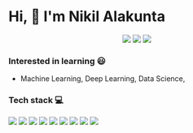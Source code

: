 # Hi, :wave: I'm Nikil Alakunta 

<p align='center'>
  <a href=https://www.linkedin.com/in/nikil-alakunta/><img src=https://img.shields.io/badge/linkedin-%230077B5.svg?&style=for-the-badge&logo=linkedin&logoColor=white
	></a>
  <a href=https://medium.com/@o773hnikil><img src=https://img.shields.io/badge/medium-%2312100E.svg?&style=for-the-badge&logo=medium&logoColor=white></a>
  <a href='mailto:o773hnikil@gmail.com'><img src=https://img.shields.io/badge/gmail-D14836?&style=for-the-badge&logo=gmail&logoColor=white></a>
</p>

### Interested in learning :smiley:
- Machine Learning, Deep Learning, Data Science,

### Tech stack :computer:
![](https://img.shields.io/badge/python-%233776AB.svg?&style=for-the-badge&logo=python&logoColor=white)
![](https://img.shields.io/badge/flask%20-%23000.svg?&style=for-the-badge&logo=flask&logoColor=white)
![](https://badgen.net/badge/Code/C++/blue?icon=https://simpleicons.org/icons/cplusplus.svg&labelColor=cyan&label)
![](https://badgen.net/badge/Library/ScikitLearn/blue?icon=https://upload.wikimedia.org/wikipedia/commons/0/05/Scikit_learn_logo_small.svg&labelColor=cyan&label)
![](https://badgen.net/badge/Tools/pandas/blue?icon=https://simpleicons.org/icons/pandas.svg&labelColor=cyan&label)
![](https://badgen.net/badge/Tools/numpy/blue?icon=https://upload.wikimedia.org/wikipedia/commons/1/1a/NumPy_logo.svg&labelColor=cyan&label)
![](https://badgen.net/badge/Tools/matplotlib/blue?icon=https://upload.wikimedia.org/wikipedia/en/5/56/Matplotlib_logo.svg&labelColor=cyan&label)
![](https://badgen.net/badge/Tools/git/blue?icon=https://simpleicons.org/icons/git.svg&labelColor=cyan&label)
![](https://badgen.net/badge/Tools/GitHub/blue?icon=github&labelColor=cyan&label)

